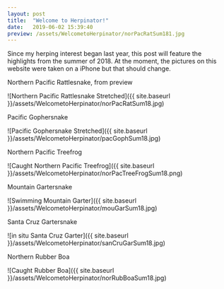 ```yaml
---
layout: post
title:  "Welcome to Herpinator!"
date:   2019-06-02 15:39:40
preview: /assets/WelcometoHerpinator/norPacRatSum181.jpg
---
```


Since my herping interest began last year, this post will feature the highlights from the summer of 2018. At the moment, the pictures on this website were taken on a iPhone but that should change.

Northern Pacific Rattlesnake, from preview

![Northern Pacific Rattlesnake Stretched]({{ site.baseurl }}/assets/WelcometoHerpinator/norPacRatSum18.jpg)

Pacific Gophersnake

![Pacific Gophersnake Stretched]({{ site.baseurl }}/assets/WelcometoHerpinator/pacGophSum18.jpg)

Northern Pacific Treefrog

![Caught Northern Pacific Treefrog]({{ site.baseurl }}/assets/WelcometoHerpinator/norPacTreeFrogSum18.png)

Mountain Gartersnake

![Swimming Mountain Garter]({{ site.baseurl }}/assets/WelcometoHerpinator/mouGarSum18.jpg)

Santa Cruz Gartersnake

![in situ Santa Cruz Garter]({{ site.baseurl }}/assets/WelcometoHerpinator/sanCruGarSum18.jpg)

Northern Rubber Boa

![Caught Rubber Boa]({{ site.baseurl }}/assets/WelcometoHerpinator/norRubBoaSum18.jpg)